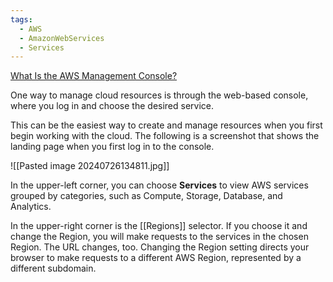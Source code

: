 ```yaml
---
tags:
  - AWS
  - AmazonWebServices
  - Services
---
```

[What Is the AWS Management Console?](https://docs.aws.amazon.com/awsconsolehelpdocs/latest/gsg/)

One way to manage cloud resources is through the web-based console, where you log in and choose the desired service. 

This can be the easiest way to create and manage resources when you first begin working with the cloud. The following is a screenshot that shows the landing page when you first log in to the console.

![[Pasted image 20240726134811.jpg]]


In the upper-left corner, you can choose **Services** to view AWS services grouped by categories, such as Compute, Storage, Database, and Analytics.  
  
In the upper-right corner is the [[Regions]] selector. If you choose it and change the Region, you will make requests to the services in the chosen Region. The URL changes, too. Changing the Region setting directs your browser to make requests to a different AWS Region, represented by a different subdomain.